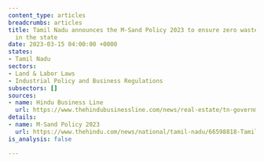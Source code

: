 ```yaml
---
content_type: articles
breadcrumbs: articles
title: Tamil Nadu announces the M-Sand Policy 2023 to ensure zero waste from quarrying
  in the state
date: 2023-03-15 04:00:00 +0000
states:
- Tamil Nadu
sectors:
- Land & Labor Laws
- Industrial Policy and Business Regulations
subsectors: []
sources:
- name: Hindu Business Line
  url: https://www.thehindubusinessline.com/news/real-estate/tn-government-announces-m-sand-policy-2023/article66600837.ece
details:
- name: M-Sand Policy 2023
  url: https://www.thehindu.com/news/national/tamil-nadu/66598818-Tamil-Nadu-M-Sand-Policy-2023.pdf
is_analysis: false

---
```

